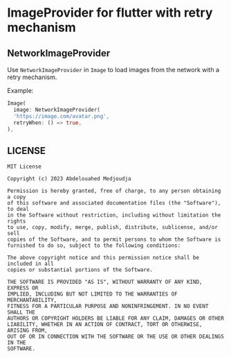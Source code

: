 # ImageProvider for flutter with retry mechanism

## NetworkImageProvider

Use `NetworkImageProvider` in `Image` to load images from the network with a retry mechanism.

Example:

```dart
Image(
  image: NetworkImageProvider(
  'https://image.com/avatar.png',
  retryWhen: () => true,
),
```

## LICENSE

```legal
MIT License

Copyright (c) 2023 Abdelouahed Medjoudja

Permission is hereby granted, free of charge, to any person obtaining a copy
of this software and associated documentation files (the "Software"), to deal
in the Software without restriction, including without limitation the rights
to use, copy, modify, merge, publish, distribute, sublicense, and/or sell
copies of the Software, and to permit persons to whom the Software is
furnished to do so, subject to the following conditions:

The above copyright notice and this permission notice shall be included in all
copies or substantial portions of the Software.

THE SOFTWARE IS PROVIDED "AS IS", WITHOUT WARRANTY OF ANY KIND, EXPRESS OR
IMPLIED, INCLUDING BUT NOT LIMITED TO THE WARRANTIES OF MERCHANTABILITY,
FITNESS FOR A PARTICULAR PURPOSE AND NONINFRINGEMENT. IN NO EVENT SHALL THE
AUTHORS OR COPYRIGHT HOLDERS BE LIABLE FOR ANY CLAIM, DAMAGES OR OTHER
LIABILITY, WHETHER IN AN ACTION OF CONTRACT, TORT OR OTHERWISE, ARISING FROM,
OUT OF OR IN CONNECTION WITH THE SOFTWARE OR THE USE OR OTHER DEALINGS IN THE
SOFTWARE.
```
